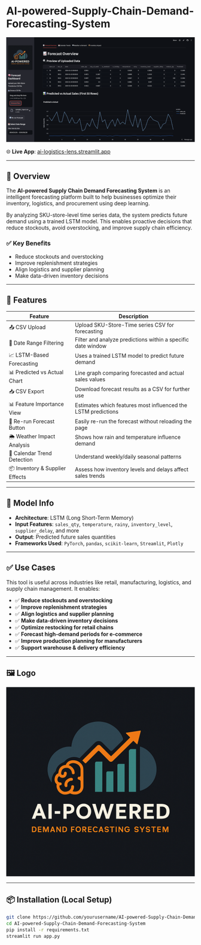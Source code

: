 # AI-powered-Supply-Chain-Demand-Forecasting-System


![App Screenshot](assets/app_screenshot.png) 

🌐 **Live App**: [ai-logistics-lens.streamlit.app](https://ai-logistics-lens.streamlit.app/)

---

## 📌 Overview

The **AI-powered Supply Chain Demand Forecasting System** is an intelligent forecasting platform built to help businesses optimize their inventory, logistics, and procurement using deep learning.

By analyzing SKU-store-level time series data, the system predicts future demand using a trained LSTM model. This enables proactive decisions that reduce stockouts, avoid overstocking, and improve supply chain efficiency.

### ✅ Key Benefits

- Reduce stockouts and overstocking  
- Improve replenishment strategies  
- Align logistics and supplier planning  
- Make data-driven inventory decisions  

---

## 🚀 Features

| Feature                         | Description                                                                |
|---------------------------------|----------------------------------------------------------------------------|
| 📤 CSV Upload                   | Upload SKU-Store-Time series CSV for forecasting                           |
| 📅 Date Range Filtering         | Filter and analyze predictions within a specific date window               |
| 📈 LSTM-Based Forecasting       | Uses a trained LSTM model to predict future demand                         |
| 📊 Predicted vs Actual Chart    | Line graph comparing forecasted and actual sales values                    |
| 📥 CSV Export                   | Download forecast results as a CSV for further use                         |
| 📊 Feature Importance View      | Estimates which features most influenced the LSTM predictions              |
| 🔁 Re-run Forecast Button       | Easily re-run the forecast without reloading the page                      |
| 🌦️ Weather Impact Analysis      | Shows how rain and temperature influence demand                            |
| 📆 Calendar Trend Detection     | Understand weekly/daily seasonal patterns                                  |
| 📦 Inventory & Supplier Effects | Assess how inventory levels and delays affect sales trends                 |

---

## 🧠 Model Info

- **Architecture**: LSTM (Long Short-Term Memory)
- **Input Features**: `sales_qty`, `temperature`, `rainy`, `inventory_level`, `supplier_delay`, and more
- **Output**: Predicted future sales quantities
- **Frameworks Used**: `PyTorch`, `pandas`, `scikit-learn`, `Streamlit`, `Plotly`

---

## ✅ Use Cases

This tool is useful across industries like retail, manufacturing, logistics, and supply chain management. It enables:

- ✅ **Reduce stockouts and overstocking**
- ✅ **Improve replenishment strategies**
- ✅ **Align logistics and supplier planning**
- ✅ **Make data-driven inventory decisions**
- ✅ **Optimize restocking for retail chains**
- ✅ **Forecast high-demand periods for e-commerce**
- ✅ **Improve production planning for manufacturers**
- ✅ **Support warehouse & delivery efficiency**

---

## 🖼️ Logo

![Logo](assets/logo.png) 

---

## 📦 Installation (Local Setup)

```bash
git clone https://github.com/yourusername/AI-powered-Supply-Chain-Demand-Forecasting-System.git
cd AI-powered-Supply-Chain-Demand-Forecasting-System
pip install -r requirements.txt
streamlit run app.py
